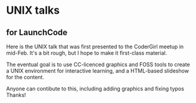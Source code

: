 # UNIX talks
## for LaunchCode

Here is the UNIX talk that was first presented to the CoderGirl meetup in
mid-Feb. It's a bit rough, but I hope to make it first-class material.

The eventual goal is to use CC-licenced graphics and FOSS tools to create a
UNIX environment for interactive learning, and a HTML-based slideshow for
the content.

Anyone can contibute to this, including adding graphics and fixing typos
Thanks!
